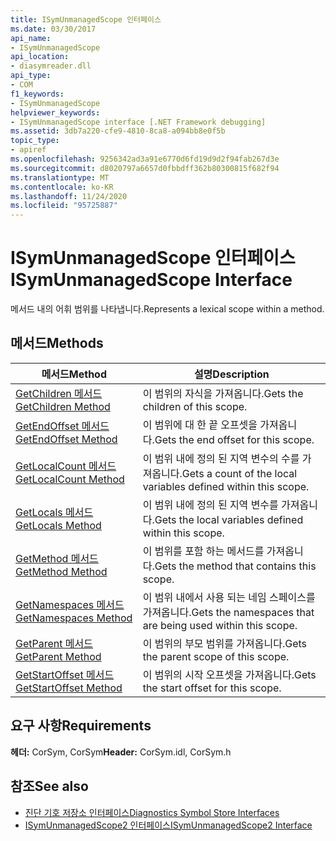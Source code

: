 ```yaml
---
title: ISymUnmanagedScope 인터페이스
ms.date: 03/30/2017
api_name:
- ISymUnmanagedScope
api_location:
- diasymreader.dll
api_type:
- COM
f1_keywords:
- ISymUnmanagedScope
helpviewer_keywords:
- ISymUnmanagedScope interface [.NET Framework debugging]
ms.assetid: 3db7a220-cfe9-4810-8ca8-a094bb8e0f5b
topic_type:
- apiref
ms.openlocfilehash: 9256342ad3a91e6770d6fd19d9d2f94fab267d3e
ms.sourcegitcommit: d8020797a6657d0fbbdff362b80300815f682f94
ms.translationtype: MT
ms.contentlocale: ko-KR
ms.lasthandoff: 11/24/2020
ms.locfileid: "95725887"
---
```

# <a name="isymunmanagedscope-interface"></a><span data-ttu-id="2178d-102">ISymUnmanagedScope 인터페이스</span><span class="sxs-lookup"><span data-stu-id="2178d-102">ISymUnmanagedScope Interface</span></span>

<span data-ttu-id="2178d-103">메서드 내의 어휘 범위를 나타냅니다.</span><span class="sxs-lookup"><span data-stu-id="2178d-103">Represents a lexical scope within a method.</span></span>  
  
## <a name="methods"></a><span data-ttu-id="2178d-104">메서드</span><span class="sxs-lookup"><span data-stu-id="2178d-104">Methods</span></span>  
  
|<span data-ttu-id="2178d-105">메서드</span><span class="sxs-lookup"><span data-stu-id="2178d-105">Method</span></span>|<span data-ttu-id="2178d-106">설명</span><span class="sxs-lookup"><span data-stu-id="2178d-106">Description</span></span>|  
|------------|-----------------|  
|[<span data-ttu-id="2178d-107">GetChildren 메서드</span><span class="sxs-lookup"><span data-stu-id="2178d-107">GetChildren Method</span></span>](isymunmanagedscope-getchildren-method.md)|<span data-ttu-id="2178d-108">이 범위의 자식을 가져옵니다.</span><span class="sxs-lookup"><span data-stu-id="2178d-108">Gets the children of this scope.</span></span>|  
|[<span data-ttu-id="2178d-109">GetEndOffset 메서드</span><span class="sxs-lookup"><span data-stu-id="2178d-109">GetEndOffset Method</span></span>](isymunmanagedscope-getendoffset-method.md)|<span data-ttu-id="2178d-110">이 범위에 대 한 끝 오프셋을 가져옵니다.</span><span class="sxs-lookup"><span data-stu-id="2178d-110">Gets the end offset for this scope.</span></span>|  
|[<span data-ttu-id="2178d-111">GetLocalCount 메서드</span><span class="sxs-lookup"><span data-stu-id="2178d-111">GetLocalCount Method</span></span>](isymunmanagedscope-getlocalcount-method.md)|<span data-ttu-id="2178d-112">이 범위 내에 정의 된 지역 변수의 수를 가져옵니다.</span><span class="sxs-lookup"><span data-stu-id="2178d-112">Gets a count of the local variables defined within this scope.</span></span>|  
|[<span data-ttu-id="2178d-113">GetLocals 메서드</span><span class="sxs-lookup"><span data-stu-id="2178d-113">GetLocals Method</span></span>](isymunmanagedscope-getlocals-method.md)|<span data-ttu-id="2178d-114">이 범위 내에 정의 된 지역 변수를 가져옵니다.</span><span class="sxs-lookup"><span data-stu-id="2178d-114">Gets the local variables defined within this scope.</span></span>|  
|[<span data-ttu-id="2178d-115">GetMethod 메서드</span><span class="sxs-lookup"><span data-stu-id="2178d-115">GetMethod Method</span></span>](isymunmanagedscope-getmethod-method.md)|<span data-ttu-id="2178d-116">이 범위를 포함 하는 메서드를 가져옵니다.</span><span class="sxs-lookup"><span data-stu-id="2178d-116">Gets the method that contains this scope.</span></span>|  
|[<span data-ttu-id="2178d-117">GetNamespaces 메서드</span><span class="sxs-lookup"><span data-stu-id="2178d-117">GetNamespaces Method</span></span>](isymunmanagedscope-getnamespaces-method.md)|<span data-ttu-id="2178d-118">이 범위 내에서 사용 되는 네임 스페이스를 가져옵니다.</span><span class="sxs-lookup"><span data-stu-id="2178d-118">Gets the namespaces that are being used within this scope.</span></span>|  
|[<span data-ttu-id="2178d-119">GetParent 메서드</span><span class="sxs-lookup"><span data-stu-id="2178d-119">GetParent Method</span></span>](isymunmanagedscope-getparent-method.md)|<span data-ttu-id="2178d-120">이 범위의 부모 범위를 가져옵니다.</span><span class="sxs-lookup"><span data-stu-id="2178d-120">Gets the parent scope of this scope.</span></span>|  
|[<span data-ttu-id="2178d-121">GetStartOffset 메서드</span><span class="sxs-lookup"><span data-stu-id="2178d-121">GetStartOffset Method</span></span>](isymunmanagedscope-getstartoffset-method.md)|<span data-ttu-id="2178d-122">이 범위의 시작 오프셋을 가져옵니다.</span><span class="sxs-lookup"><span data-stu-id="2178d-122">Gets the start offset for this scope.</span></span>|  
  
## <a name="requirements"></a><span data-ttu-id="2178d-123">요구 사항</span><span class="sxs-lookup"><span data-stu-id="2178d-123">Requirements</span></span>  

 <span data-ttu-id="2178d-124">**헤더:** CorSym, CorSym</span><span class="sxs-lookup"><span data-stu-id="2178d-124">**Header:** CorSym.idl, CorSym.h</span></span>  
  
## <a name="see-also"></a><span data-ttu-id="2178d-125">참조</span><span class="sxs-lookup"><span data-stu-id="2178d-125">See also</span></span>

- [<span data-ttu-id="2178d-126">진단 기호 저장소 인터페이스</span><span class="sxs-lookup"><span data-stu-id="2178d-126">Diagnostics Symbol Store Interfaces</span></span>](diagnostics-symbol-store-interfaces.md)
- [<span data-ttu-id="2178d-127">ISymUnmanagedScope2 인터페이스</span><span class="sxs-lookup"><span data-stu-id="2178d-127">ISymUnmanagedScope2 Interface</span></span>](isymunmanagedscope2-interface.md)
